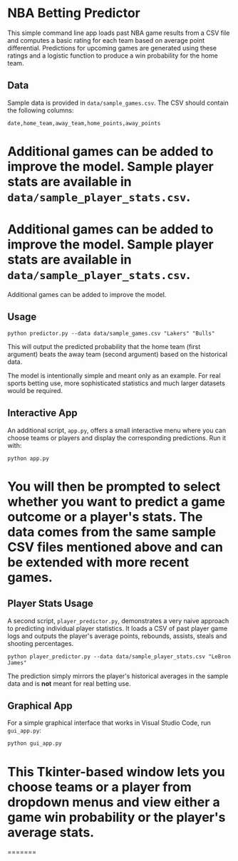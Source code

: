 # NBA Betting Predictor

This simple command line app loads past NBA game results from a CSV file and
computes a basic rating for each team based on average point differential.
Predictions for upcoming games are generated using these ratings and a logistic
function to produce a win probability for the home team.

## Data

Sample data is provided in `data/sample_games.csv`. The CSV should contain the
following columns:

```
date,home_team,away_team,home_points,away_points
```


Additional games can be added to improve the model. Sample player stats are
available in `data/sample_player_stats.csv`.
=======

Additional games can be added to improve the model. Sample player stats are
available in `data/sample_player_stats.csv`.
=======
Additional games can be added to improve the model.



## Usage

```
python predictor.py --data data/sample_games.csv "Lakers" "Bulls"
```

This will output the predicted probability that the home team (first argument)
beats the away team (second argument) based on the historical data.

The model is intentionally simple and meant only as an example. For real sports
betting use, more sophisticated statistics and much larger datasets would be
required.


## Interactive App

An additional script, `app.py`, offers a small interactive menu where you can
choose teams or players and display the corresponding predictions. Run it with:

```
python app.py
```

You will then be prompted to select whether you want to predict a game outcome
or a player's stats. The data comes from the same sample CSV files mentioned
above and can be extended with more recent games.
=======


## Player Stats Usage

A second script, `player_predictor.py`, demonstrates a very naive approach to predicting individual player statistics. It loads a CSV of past player game logs and outputs the player's average points, rebounds, assists, steals and shooting percentages.

```
python player_predictor.py --data data/sample_player_stats.csv "LeBron James"
```

The prediction simply mirrors the player's historical averages in the sample data and is **not** meant for real betting use.


## Graphical App

For a simple graphical interface that works in Visual Studio Code, run `gui_app.py`:

```
python gui_app.py
```

This Tkinter-based window lets you choose teams or a player from dropdown menus
and view either a game win probability or the player's average stats.
=======
=======

